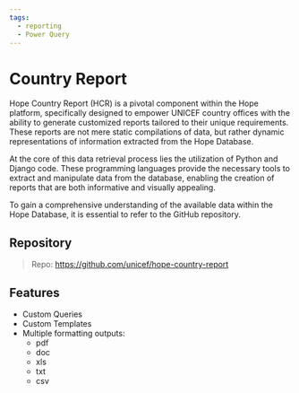 ```yaml
---
tags:
  - reporting
  - Power Query
---
```


# Country Report

Hope Country Report (HCR) is a pivotal component within the Hope platform, specifically designed to empower UNICEF country offices with the ability to generate customized reports tailored to their unique requirements. These reports are not mere static compilations of data, but rather dynamic representations of information extracted from the Hope Database.

At the core of this data retrieval process lies the utilization of Python and Django code. These programming languages provide the necessary tools to extract and manipulate data from the database, enabling the creation of reports that are both informative and visually appealing.

To gain a comprehensive understanding of the available data within the Hope Database, it is essential to refer to the GitHub repository.


## Repository

> Repo: <https://github.com/unicef/hope-country-report>


## Features

- Custom Queries
- Custom Templates
- Multiple formatting outputs:
  - pdf
  - doc
  - xls
  - txt
  - csv
